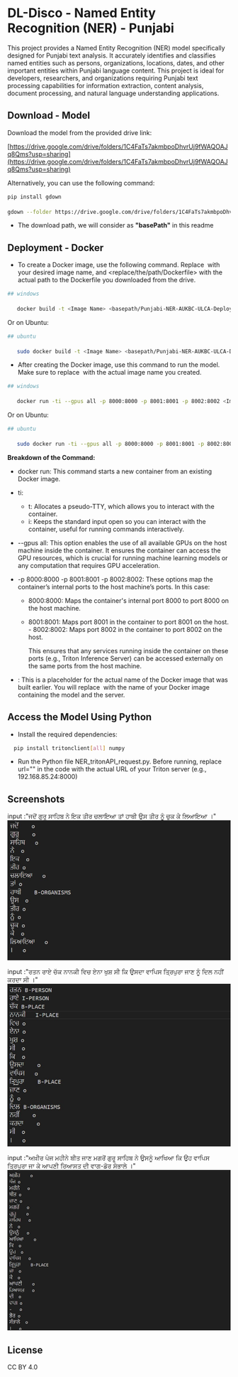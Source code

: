 
# DL-Disco - Named Entity Recognition (NER) - Punjabi

 This project provides a Named Entity Recognition (NER) model specifically designed for Punjabi text analysis. It accurately identifies and classifies named entities such as persons, organizations, locations, dates, and other important entities within Punjabi language content. This project is ideal for developers, researchers, and organizations requiring Punjabi text processing capabilities for information extraction, content analysis, document processing, and natural language understanding applications.
   
## Download - Model

Download the model from the provided drive link: 

   [https://drive.google.com/drive/folders/1C4FaTs7akmbpoDhvrUj9fWAQOAJq8Qms?usp=sharing](https://drive.google.com/drive/folders/1C4FaTs7akmbpoDhvrUj9fWAQOAJq8Qms?usp=sharing)

Alternatively, you can use the following command:

```bash
pip install gdown

gdown --folder https://drive.google.com/drive/folders/1C4FaTs7akmbpoDhvrUj9fWAQOAJq8Qms?usp=sharing

```
* The download path, we will consider as **"basePath"** in this readme

## Deployment - Docker  

* To create a Docker image, use the following command. Replace <Image Name> with your desired image name, and <replace/the/path/Dockerfile> with the actual path to the Dockerfile you downloaded from the drive.


```bash
## windows

   docker build -t <Image Name> <basepath/Punjabi-NER-AUKBC-ULCA-Deploy/>
```
Or on Ubuntu:
```bash
## ubuntu

   sudo docker build -t <Image Name> <basepath/Punjabi-NER-AUKBC-ULCA-Deploy/>
```

* After creating the Docker image, use this command to run the model. Make sure to replace <Image Name> with the actual image name you created.

```bash
## windows

   docker run -ti --gpus all -p 8000:8000 -p 8001:8001 -p 8002:8002 <Image Name>
```
Or on Ubuntu:
```bash
## ubuntu

   sudo docker run -ti --gpus all -p 8000:8000 -p 8001:8001 -p 8002:8002 <Image Name>
```
**Breakdown of the Command:**

- docker run: This command starts a new container from an existing Docker image.

- ti:

  - t: Allocates a pseudo-TTY, which allows you to interact with the container.
  - i: Keeps the standard input open so you can interact with the container, useful for running commands interactively.
- --gpus all: This option enables the use of all available GPUs on the host machine inside the container. It ensures the container can access the GPU resources, which is crucial for running machine learning models or any computation that requires GPU acceleration.

- -p 8000:8000 -p 8001:8001 -p 8002:8002: These options map the container’s internal ports to the host machine’s ports. In this case:

  - 8000:8000: Maps the container's internal port 8000 to port 8000 on the host machine.
  - 8001:8001: Maps port 8001 in the container to port 8001 on the host.  - 8002:8002: Maps port 8002 in the container to port 8002 on the host.

    This ensures that any services running inside the container on these ports (e.g., Triton Inference Server) can be accessed externally on the same ports from the host machine.

- <Image Name>: This is a placeholder for the actual name of the Docker image that was built earlier. You will replace <Image Name> with the name of your Docker image containing the model and the server.



## Access the Model Using Python 

* Install the required dependencies:

```bash
  pip install tritonclient[all] numpy
```

* Run the Python file NER_tritonAPI_request.py. Before running, replace url="<url of triton server>" in the code with the actual URL of your Triton server (e.g., 192.168.85.24:8000)




## Screenshots
input :"ਜਦੋਂ ਗੁਰੂ ਸਾਹਿਬ ਨੇ ਇਕ ਤੀਰ ਚਲਾਇਆ ਤਾਂ ਹਾਥੀ ਉਸ ਤੀਰ ਨੂੰ ਚੁਕ ਕੇ ਲਿਆਇਆ ।"
![App Screenshot](https://github.com/dldiscomt/DL-DiscoNER-Punjabi/blob/main/picture/pubpicture-1.jpg?raw=true)


input :"ਰਤਨ ਰਾਏ ਚੱਕ ਨਾਨਕੀ ਵਿਚ ਏਨਾ ਖੁਸ਼ ਸੀ ਕਿ ਉਸਦਾ ਵਾਪਿਸ ਤ੍ਰਿਪੁਰਾ ਜਾਣ ਨੂੰ ਦਿਲ ਨਹੀਂ ਕਰਦਾ ਸੀ ।"
![App Screenshot ](https://github.com/dldiscomt/DL-DiscoNER-Punjabi/blob/main/picture/pubpicture-2.jpg?raw=true)


input :"ਅਖ਼ੀਰ ਪੰਜ ਮਹੀਨੇ ਬੀਤ ਜਾਣ ਮਗਰੋਂ ਗੁਰੂ ਸਾਹਿਬ ਨੇ ਉਸਨੂੰ ਆਖਿਆ ਕਿ ਉਹ ਵਾਪਿਸ ਤ੍ਰਿਪੁਰਾ ਜਾ ਕੇ ਆਪਣੀ ਰਿਆਸਤ ਦੀ ਵਾਗ-ਡੋਰ ਸੰਭਾਲੇ ।"
![App Screenshot](https://github.com/dldiscomt/DL-DiscoNER-Punjabi/blob/main/picture/pubpicture-3.jpg?raw=true)



## License
CC BY 4.0 
